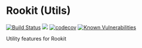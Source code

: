 Rookit (Utils)
===============
[![Build Status](https://travis-ci.org/JPDSousa/rookit-utils.svg?branch=master)](https://travis-ci.org/JPDSousa/rookit-utils)
[![](https://jitpack.io/v/JPDSousa/rookit-utils.svg)](https://jitpack.io/#JPDSousa/rookit-utils)
[![codecov](https://codecov.io/gh/JPDSousa/rookit-utils/branch/master/graph/badge.svg)](https://codecov.io/gh/JPDSousa/rookit-utils)
[![Known Vulnerabilities](https://snyk.io/test/github/jpdsousa/rookit-utils/badge.svg)](https://snyk.io/test/github/jpdsousa/rookit-utils)

Utility features for Rookit
